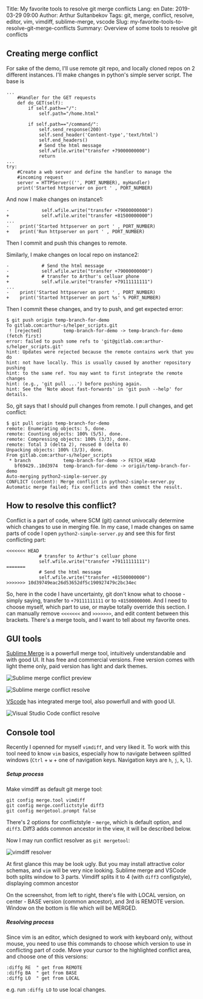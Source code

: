 Title: My favorite tools to resolve git merge conflicts
Lang: en
Date: 2019-03-29 09:00
Author: Arthur Sultanbekov
Tags: git, merge, conflict, resolve, editor, vim, vimdiff, sublime-merge, vscode
Slug: my-favorite-tools-to-resolve-git-merge-conflicts
Summary: Overview of some tools to resolve git conflicts

## Creating merge conflict
For sake of the demo, I'll use remote git repo, and locally cloned repos on 2 different instances.
I'll make changes in python's simple server script. The base is

```
...
    #Handler for the GET requests
    def do_GET(self):
        if self.path=="/":
            self.path="/home.html"

        if self.path=="/command/":
            self.send_response(200)
            self.send_header('Content-type','text/html')
            self.end_headers()
            # Send the html message
            self.wfile.write("transfer +79000000000")
            return
...
try:
    #Create a web server and define the handler to manage the
    #incoming request
    server = HTTPServer(('', PORT_NUMBER), myHandler)
    print('Started httpserver on port ' , PORT_NUMBER)
```

And now I make changes on instance1:

```
-            self.wfile.write("transfer +79000000000")
+            self.wfile.write("transfer +81500000000")
...
-    print('Started httpserver on port ' , PORT_NUMBER)
+    print('Run httpserver on port ' , PORT_NUMBER)
```

Then I commit and push this changes to remote.

Similarly, I make changes on local repo on instance2:

```
-            # Send the html message
-            self.wfile.write("transfer +79000000000")
+            # transfer to Arthur's celluar phone
+            self.wfile.write("transfer +79111111111")
...
-    print('Started httpserver on port ' , PORT_NUMBER)
+    print('Started httpserver on port %s' % PORT_NUMBER)
```

Then I commit these changes, and try to push, and get expected error:

```
$ git push origin temp-branch-for-demo
To gitlab.com:arthur-s/helper_scripts.git
 ! [rejected]        temp-branch-for-demo -> temp-branch-for-demo (fetch first)
error: failed to push some refs to 'git@gitlab.com:arthur-s/helper_scripts.git'
hint: Updates were rejected because the remote contains work that you do
hint: not have locally. This is usually caused by another repository pushing
hint: to the same ref. You may want to first integrate the remote changes
hint: (e.g., 'git pull ...') before pushing again.
hint: See the 'Note about fast-forwards' in 'git push --help' for details.
```

So, git says that I should pull changes from remote. I pull changes, and get conflict:

```
$ git pull origin temp-branch-for-demo
remote: Enumerating objects: 5, done.
remote: Counting objects: 100% (5/5), done.
remote: Compressing objects: 100% (3/3), done.
remote: Total 3 (delta 2), reused 0 (delta 0)
Unpacking objects: 100% (3/3), done.
From gitlab.com:arthur-s/helper_scripts
 * branch            temp-branch-for-demo -> FETCH_HEAD
   bf69429..10d3974  temp-branch-for-demo -> origin/temp-branch-for-demo
Auto-merging python2-simple-server.py
CONFLICT (content): Merge conflict in python2-simple-server.py
Automatic merge failed; fix conflicts and then commit the result.
```

## How to resolve this conflict?
Conflict is a part of code, where SCM (git) cannot univocally determine which changes to use in merging file. In my case, I made changes on same parts of code
I open `python2-simple-server.py` and see this for first conflicting part:

```
<<<<<<< HEAD
            # transfer to Arthur's celluar phone
            self.wfile.write("transfer +79111111111")
=======
            # Send the html message
            self.wfile.write("transfer +81500000000")
>>>>>>> 10d39749eac26d53652df5c190927479c2bc34ec
```

So, here in the code I have uncertainty, git don't know what to choose - simply saying, transfer to `+79111111111` or to `+81500000000`. 
And I need to choose myself, which part to use, or maybe totally override this section. I can manually remove `<<<<<<<` and `>>>>>>>`, and edit content between this brackets. There's a merge tools, and I want to tell about my favorite ones.


## GUI tools
[Sublime Merge](https://www.sublimemerge.com/) is a powerfull merge tool, intuitively understandable and with good UI. It has free and commercial versions. Free version comes with light theme only, paid version has light and dark themes.

![Sublime merge conflict preview](https://raw.githubusercontent.com/xoxzo/blog.xoxzo.com/my-favorite-tools-to-resolve-conflicts/content/images/arthur-media/Screenshot_6_sm_preview.png)

![Sublime merge conflict resolve](https://github.com/xoxzo/blog.xoxzo.com/raw/my-favorite-tools-to-resolve-conflicts/content/images/arthur-media/Screenshot_7_sm_resolve.png)

[VScode](https://code.visualstudio.com/#built-in-git) has integrated merge tool, also powerfull and with good UI.

![Visual Studio Code conflict resolve](https://github.com/xoxzo/blog.xoxzo.com/raw/my-favorite-tools-to-resolve-conflicts/content/images/arthur-media/Screenshot_8_vscode.png)


## Console tool
Recently I openned for myself `vimdiff`, and very liked it. To work with this tool need to know `vim` basics, especially how to navigate between splitted windows (`Ctrl` + `w` + one of navigation keys. Navigation keys are `h`, `j`, `k`, `l`).

##### Setup process
Make vimdiff as default git merge tool:

```
git config merge.tool vimdiff
git config merge.conflictstyle diff3
git config mergetool.prompt false
```

There's 2 options for conflictstyle - `merge`, which is default option,  and `diff3`. Diff3 adds common ancestor in the view, it will be described below.

Now I may run conflict resolver as `git mergetool`:

![vimdiff resolver](https://github.com/xoxzo/blog.xoxzo.com/raw/my-favorite-tools-to-resolve-conflicts/content/images/arthur-media/Screenshot_11_vimdiff.png)

At first glance this may be look ugly. But you may install attractive color schemas, and `vim` will be very nice looking. Sublime merge and VSCode both splits window to 3 parts. Vimdiff splits it to 4 (with `diff3` configstyle), displaying common ancestor

On the screenshot, from left to right, there's file with LOCAL version, on center - BASE version (common ancestor), and 3rd is REMOTE version. Window on the bottom is file which will be MERGED.

##### Resolving process
Since vim is an editor, which designed to work with keyboard only, without mouse, you need to use this commands to choose which version to use in conflicting part of code. Move your cursor to the highlighted conflict area, and choose one of this versions:

```
:diffg RE  " get from REMOTE
:diffg BA  " get from BASE
:diffg LO  " get from LOCAL
```

e.g. run `:diffg LO` to use local changes.
